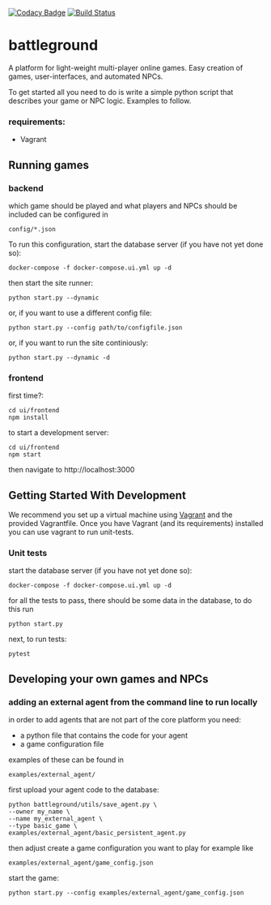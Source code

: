 [![Codacy Badge](https://api.codacy.com/project/badge/Grade/3e2e2e8f830f4cdd9b7f2425a070adc2)](https://www.codacy.com/app/0d26ae7a/battleground?utm_source=github.com&utm_medium=referral&utm_content=vincentropy/battleground&utm_campaign=badger)
[![Build Status](https://travis-ci.org/vincentropy/battleground.svg?branch=master)](https://travis-ci.org/vincentropy/battleground)

# battleground

A platform for light-weight multi-player online games. Easy creation of games, user-interfaces, and automated NPCs.

To get started all you need to do is write a simple python script that describes your game or NPC logic. Examples to follow.

### requirements:
- Vagrant

## Running games
### backend
which game should be played and what players and NPCs should be included can be configured in
```
config/*.json
```

To run this configuration, start the database server (if you have not yet done so):
```
docker-compose -f docker-compose.ui.yml up -d
```

then start the site runner:
```
python start.py --dynamic
```

or, if you want to use a different config file:
```
python start.py --config path/to/configfile.json
```

or, if you want to run the site continiously:
```
python start.py --dynamic -d
```

### frontend
first time?:
```
cd ui/frontend
npm install
```

to start a development server:
```
cd ui/frontend
npm start
```

then navigate to http://localhost:3000

## Getting Started With Development
We recommend you set up a virtual machine using [Vagrant](https://www.vagrantup.com/) and the provided Vagrantfile. Once you have Vagrant (and its requirements) installed you can use vagrant to run unit-tests.


### Unit tests

start the database server (if you have not yet done so):
```
docker-compose -f docker-compose.ui.yml up -d
```

for all the tests to pass, there should be some data in the database, to do this run
```
python start.py
```

next, to run tests:
```
pytest
```

## Developing your own games and NPCs

### adding an external agent from the command line to run locally

in order to add agents that are not part of the core platform you need:
- a python file that contains the code for your agent
- a game configuration file

examples of these can be found in
```
examples/external_agent/
```

first upload your agent code to the database:
```
python battleground/utils/save_agent.py \
--owner my_name \
--name my_external_agent \
--type basic_game \
examples/external_agent/basic_persistent_agent.py
```

then adjust create a game configuration you want to play for example like
```
examples/external_agent/game_config.json
```

start the game:
```
python start.py --config examples/external_agent/game_config.json
```
